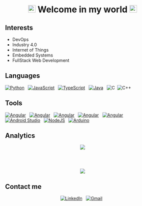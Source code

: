 <div align="center">
  <h1>
    <img src="https://github.com/TheDudeThatCode/TheDudeThatCode/blob/master/Assets/Earth.gif" width="24px">
    Welcome in my world
    <img src="https://github.com/TheDudeThatCode/TheDudeThatCode/blob/master/Assets/Earth.gif" width="24px">
  </h1>
</div>

## Interests

- DevOps
- Industry 4.0
- Internet of Things
- Embedded Systems
- FullStack Web Development

## Languages

<a href="https://www.python.org/"><img alt="Python" src="https://img.shields.io/badge/Python-05122A?style=for-the-badge&logo=python"/></a> &nbsp;
<a href="https://www.javascript.com/"><img alt="JavaScript" src="https://img.shields.io/badge/JavaScript-05122A?style=for-the-badge&logo=javascript"/></a> &nbsp;
<a href="https://www.typescriptlang.org/"><img alt="TypeScript" src="https://img.shields.io/badge/TypeScript-05122A?style=for-the-badge&logo=typescript"/></a> &nbsp;
<a href="https://www.java.com/en/"><img alt="Java" src="https://img.shields.io/badge/Java-05122A?style=for-the-badge&logo=java&logoColor=FFA518"/></a> &nbsp;
![C](https://img.shields.io/badge/C-05122A?style=for-the-badge&logo=c)&nbsp;
![C++](https://img.shields.io/badge/C%2B%2B-05122A?style=for-the-badge&logo=c%2B%2B)&nbsp;

## Tools

<a href="https://www.ansible.com/"><img alt="Angular" src="https://img.shields.io/badge/Ansible-05122A?style=for-the-badge&logo=ansible"/></a> &nbsp;
<a href="https://kubernetes.io/"><img alt="Angular" src="https://img.shields.io/badge/Kubernetes-05122A?style=for-the-badge&logo=kubernetes"/></a> &nbsp;
<a href="https://www.linux.org"><img alt="Angular" src="https://img.shields.io/badge/Linux-05122A?style=for-the-badge&logo=linux"/></a> &nbsp;
<a href="https://gitlab.com"><img alt="Angular" src="https://img.shields.io/badge/Gitlab-05122A?style=for-the-badge&logo=gitlab"/></a> &nbsp;
<a href="https://angular.io/"><img alt="Angular" src="https://img.shields.io/badge/Angular-05122A?style=for-the-badge&logo=angular"/></a> &nbsp;
<a href="https://developer.android.com/"><img alt="Android Studio" src="https://img.shields.io/badge/Android-05122A?style=for-the-badge&logo=android"/></a> &nbsp;
<a href="https://nodejs.org/en/"><img alt="NodeJS" src="https://img.shields.io/badge/Node.js-05122A?style=for-the-badge&logo=nodedotjs"/></a> &nbsp;
<a href="https://www.arduino.cc/"><img alt="Arduino" src="https://img.shields.io/badge/Arduino-05122A?style=for-the-badge&logo=arduino"/></a> &nbsp;

## Analytics
<div align="center">
  <img src="https://github-readme-stats.vercel.app/api?username=maxxsantos&show_icons=true&theme=gruvbox&include_all_commits=true" />
</div>

<br></br>

<div align="center">
  <img src="https://github-readme-stats.vercel.app/api/top-langs/?username=maxxsantos&layout=compact&theme=gruvbox" />
</div>


## Contact me
<div align="center">
<a href="https://www.linkedin.com/in/max-sim%C3%B5es-dos-santos-0844a213b/"><img alt="LinkedIn" src="https://img.shields.io/badge/linkedin%20-%230077B5.svg?&style=for-the-badge&logo=linkedin"/></a> &nbsp;
<a href="mailto:maxxsantos16@gmail.com"><img alt="Gmail" src="https://img.shields.io/badge/Gmail-D14836?style=for-the-badge&logo=gmail&logoColor=white" /></a> &nbsp;
</div>
